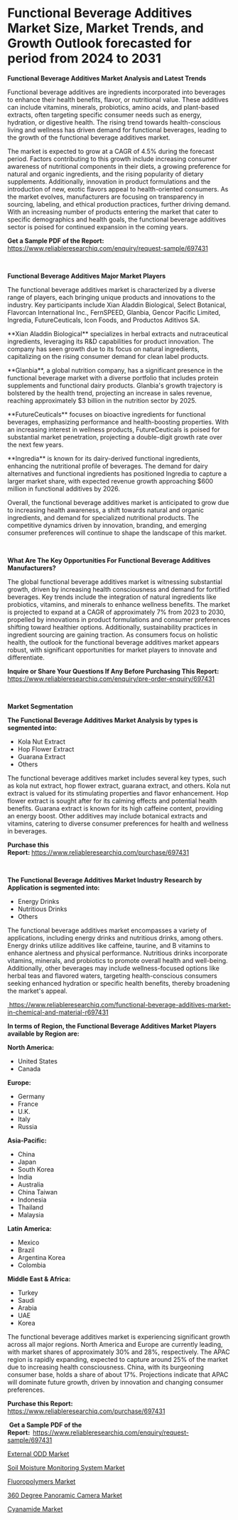 <p><h1>Functional Beverage Additives Market Size, Market Trends, and Growth Outlook forecasted for period from 2024 to 2031</h1></p><p><strong>Functional Beverage Additives Market Analysis and Latest Trends</strong></p>
<p><p>Functional beverage additives are ingredients incorporated into beverages to enhance their health benefits, flavor, or nutritional value. These additives can include vitamins, minerals, probiotics, amino acids, and plant-based extracts, often targeting specific consumer needs such as energy, hydration, or digestive health. The rising trend towards health-conscious living and wellness has driven demand for functional beverages, leading to the growth of the functional beverage additives market.</p><p>The market is expected to grow at a CAGR of 4.5% during the forecast period. Factors contributing to this growth include increasing consumer awareness of nutritional components in their diets, a growing preference for natural and organic ingredients, and the rising popularity of dietary supplements. Additionally, innovation in product formulations and the introduction of new, exotic flavors appeal to health-oriented consumers. As the market evolves, manufacturers are focusing on transparency in sourcing, labeling, and ethical production practices, further driving demand. With an increasing number of products entering the market that cater to specific demographics and health goals, the functional beverage additives sector is poised for continued expansion in the coming years.</p></p>
<p><strong>Get a Sample PDF of the Report:&nbsp;</strong> <a href="https://www.reliableresearchiq.com/enquiry/request-sample/697431?utm_campaign=1877&utm_medium=2&utm_source=Github&utm_content=ia&utm_term=16122024&utm_id=functional-beverage-additives">https://www.reliableresearchiq.com/enquiry/request-sample/697431</a></p>
<p>&nbsp;</p>
<p><strong>Functional Beverage Additives Major Market Players</strong></p>
<p><p>The functional beverage additives market is characterized by a diverse range of players, each bringing unique products and innovations to the industry. Key participants include Xian Aladdin Biological, Select Botanical, Flavorcan International Inc., FernSPEED, Glanbia, Gencor Pacific Limited, Ingredia, FutureCeuticals, Icon Foods, and Productos Aditivos SA.</p><p>**Xian Aladdin Biological** specializes in herbal extracts and nutraceutical ingredients, leveraging its R&D capabilities for product innovation. The company has seen growth due to its focus on natural ingredients, capitalizing on the rising consumer demand for clean label products.</p><p>**Glanbia**, a global nutrition company, has a significant presence in the functional beverage market with a diverse portfolio that includes protein supplements and functional dairy products. Glanbia's growth trajectory is bolstered by the health trend, projecting an increase in sales revenue, reaching approximately $3 billion in the nutrition sector by 2025.</p><p>**FutureCeuticals** focuses on bioactive ingredients for functional beverages, emphasizing performance and health-boosting properties. With an increasing interest in wellness products, FutureCeuticals is poised for substantial market penetration, projecting a double-digit growth rate over the next few years.</p><p>**Ingredia** is known for its dairy-derived functional ingredients, enhancing the nutritional profile of beverages. The demand for dairy alternatives and functional ingredients has positioned Ingredia to capture a larger market share, with expected revenue growth approaching $600 million in functional additives by 2026.</p><p>Overall, the functional beverage additives market is anticipated to grow due to increasing health awareness, a shift towards natural and organic ingredients, and demand for specialized nutritional products. The competitive dynamics driven by innovation, branding, and emerging consumer preferences will continue to shape the landscape of this market.</p></p>
<p>&nbsp;</p>
<p><strong>What Are The Key Opportunities For Functional Beverage Additives Manufacturers?</strong></p>
<p><p>The global functional beverage additives market is witnessing substantial growth, driven by increasing health consciousness and demand for fortified beverages. Key trends include the integration of natural ingredients like probiotics, vitamins, and minerals to enhance wellness benefits. The market is projected to expand at a CAGR of approximately 7% from 2023 to 2030, propelled by innovations in product formulations and consumer preferences shifting toward healthier options. Additionally, sustainability practices in ingredient sourcing are gaining traction. As consumers focus on holistic health, the outlook for the functional beverage additives market appears robust, with significant opportunities for market players to innovate and differentiate.</p></p>
<p><strong>Inquire or Share Your Questions If Any Before Purchasing This Report:</strong> <a href="https://www.reliableresearchiq.com/enquiry/pre-order-enquiry/697431?utm_campaign=1877&utm_medium=2&utm_source=Github&utm_content=ia&utm_term=16122024&utm_id=functional-beverage-additives">https://www.reliableresearchiq.com/enquiry/pre-order-enquiry/697431</a></p>
<p>&nbsp;</p>
<p><strong>Market Segmentation</strong></p>
<p><strong>The Functional Beverage Additives Market Analysis by types is segmented into:</strong></p>
<p><ul><li>Kola Nut Extract</li><li>Hop Flower Extract</li><li>Guarana Extract</li><li>Others</li></ul></p>
<p><p>The functional beverage additives market includes several key types, such as kola nut extract, hop flower extract, guarana extract, and others. Kola nut extract is valued for its stimulating properties and flavor enhancement. Hop flower extract is sought after for its calming effects and potential health benefits. Guarana extract is known for its high caffeine content, providing an energy boost. Other additives may include botanical extracts and vitamins, catering to diverse consumer preferences for health and wellness in beverages.</p></p>
<p><strong>Purchase this Report:&nbsp;</strong><a href="https://www.reliableresearchiq.com/purchase/697431?utm_campaign=1877&utm_medium=2&utm_source=Github&utm_content=ia&utm_term=16122024&utm_id=functional-beverage-additives">https://www.reliableresearchiq.com/purchase/697431</a></p>
<p>&nbsp;</p>
<p><strong>The Functional Beverage Additives Market Industry Research by Application is segmented into:</strong></p>
<p><ul><li>Energy Drinks</li><li>Nutritious Drinks</li><li>Others</li></ul></p>
<p><p>The functional beverage additives market encompasses a variety of applications, including energy drinks and nutritious drinks, among others. Energy drinks utilize additives like caffeine, taurine, and B vitamins to enhance alertness and physical performance. Nutritious drinks incorporate vitamins, minerals, and probiotics to promote overall health and well-being. Additionally, other beverages may include wellness-focused options like herbal teas and flavored waters, targeting health-conscious consumers seeking enhanced hydration or specific health benefits, thereby broadening the market's appeal.</p></p>
<p><a href="https://www.reliableresearchiq.com/functional-beverage-additives-market-in-chemical-and-material-r697431?utm_campaign=1877&utm_medium=2&utm_source=Github&utm_content=ia&utm_term=16122024&utm_id=functional-beverage-additives">&nbsp;https://www.reliableresearchiq.com/functional-beverage-additives-market-in-chemical-and-material-r697431</a></p>
<p><strong>In terms of Region, the Functional Beverage Additives Market Players available by Region are:</strong></p>
<p>
    <p> <strong> North America: </strong>
        <ul>
            <li>United States</li>
            <li>Canada</li>
        </ul>
        </p> 
    <p> <strong> Europe: </strong>
        <ul>
            <li>Germany</li>
            <li>France</li>
            <li>U.K.</li>
            <li>Italy</li>
            <li>Russia</li>
        </ul>
        </p> 
    <p> <strong> Asia-Pacific: </strong>
        <ul>
            <li>China</li>
            <li>Japan</li>
            <li>South Korea</li>
            <li>India</li>
            <li>Australia</li>
            <li>China Taiwan</li>
            <li>Indonesia</li>
            <li>Thailand</li>
            <li>Malaysia</li>
        </ul>
        </p> 
    <p> <strong> Latin America: </strong>
        <ul>
            <li>Mexico</li>
            <li>Brazil</li>
            <li>Argentina Korea</li>
            <li>Colombia</li>
        </ul>
        </p> 
    <p> <strong> Middle East & Africa: </strong>
        <ul>
            <li>Turkey</li>
            <li>Saudi</li>
            <li>Arabia</li>
            <li>UAE</li>
            <li>Korea</li>
        </ul>
    </p>
    </p>
<p><p>The functional beverage additives market is experiencing significant growth across all major regions. North America and Europe are currently leading, with market shares of approximately 30% and 28%, respectively. The APAC region is rapidly expanding, expected to capture around 25% of the market due to increasing health consciousness. China, with its burgeoning consumer base, holds a share of about 17%. Projections indicate that APAC will dominate future growth, driven by innovation and changing consumer preferences.</p></p>
<p><strong>Purchase this Report: </strong><a href="https://www.reliableresearchiq.com/purchase/697431?utm_campaign=1877&utm_medium=2&utm_source=Github&utm_content=ia&utm_term=16122024&utm_id=functional-beverage-additives">https://www.reliableresearchiq.com/purchase/697431</a></p>
<p>&nbsp;<strong>Get a Sample PDF of the Report:&nbsp;&nbsp;</strong><a href="https://www.reliableresearchiq.com/enquiry/request-sample/697431?utm_campaign=1877&utm_medium=2&utm_source=Github&utm_content=ia&utm_term=16122024&utm_id=functional-beverage-additives">https://www.reliableresearchiq.com/enquiry/request-sample/697431</a></p>
<p><strong></strong></p>
<p><p><a href="https://www.linkedin.com/pulse/f-my-mkt-intel-xkfif?utm_campaign=1877&utm_medium=2&utm_source=Github&utm_content=ia&utm_term=16122024&utm_id=functional-beverage-additives">External ODD Market</a></p><p><a href="https://www.linkedin.com/pulse/key-trends-opportunities-soil-moisture-monitoring-system-xftgf?utm_campaign=1877&utm_medium=2&utm_source=Github&utm_content=ia&utm_term=16122024&utm_id=functional-beverage-additives">Soil Moisture Monitoring System Market</a></p><p><a href="https://www.linkedin.com/pulse/fluoropolymers-market-outlook-74-cagr-forecast-from-2024-2031-veuve?utm_campaign=1877&utm_medium=2&utm_source=Github&utm_content=ia&utm_term=16122024&utm_id=functional-beverage-additives">Fluoropolymers Market</a></p><p><a href="https://www.linkedin.com/pulse/360-degree-panoramic-camera-market-growth-key-factors-driving-je6ee?utm_campaign=1877&utm_medium=2&utm_source=Github&utm_content=ia&utm_term=16122024&utm_id=functional-beverage-additives">360 Degree Panoramic Camera Market</a></p><p><a href="https://www.linkedin.com/pulse/cyanamide-market-insights-size-share-growth-drivers-restraints-ucque?utm_campaign=1877&utm_medium=2&utm_source=Github&utm_content=ia&utm_term=16122024&utm_id=functional-beverage-additives">Cyanamide Market</a></p></p>
